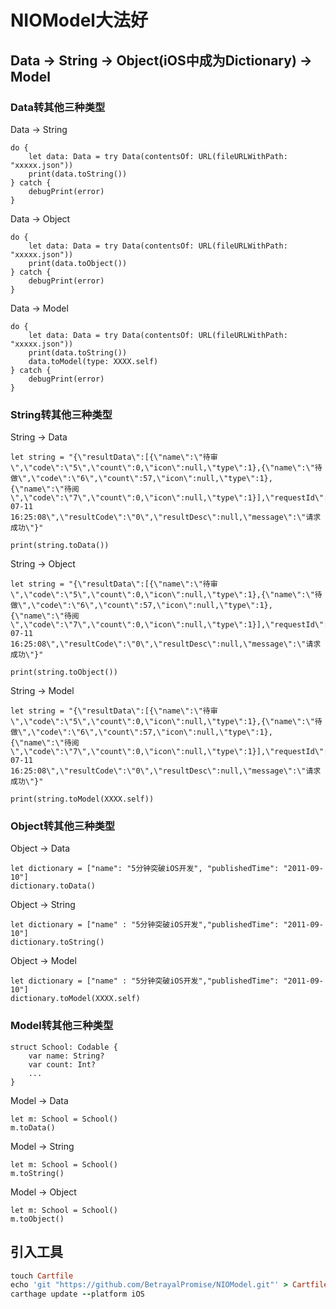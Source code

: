 # NIOModel大法好

## Data -> String -> Object(iOS中成为Dictionary) -> Model

### Data转其他三种类型

Data -> String
```Swfit
do {
    let data: Data = try Data(contentsOf: URL(fileURLWithPath: "xxxxx.json"))
    print(data.toString())
} catch {
    debugPrint(error)
}

```

Data -> Object
```Swfit
do {
    let data: Data = try Data(contentsOf: URL(fileURLWithPath: "xxxxx.json"))
    print(data.toObject())
} catch {
    debugPrint(error)
}
```

Data -> Model
```Swfit
do {
    let data: Data = try Data(contentsOf: URL(fileURLWithPath: "xxxxx.json"))
    print(data.toString())
    data.toModel(type: XXXX.self)
} catch {
    debugPrint(error)
}
```

### String转其他三种类型

String -> Data
```Swfit
let string = "{\"resultData\":[{\"name\":\"待审\",\"code\":\"5\",\"count\":0,\"icon\":null,\"type\":1},{\"name\":\"待做\",\"code\":\"6\",\"count\":57,\"icon\":null,\"type\":1},{\"name\":\"待阅\",\"code\":\"7\",\"count\":0,\"icon\":null,\"type\":1}],\"requestId\":\"d320092874a8470096e533a6e898b7f7\",\"serverTime\":\"2019-07-11 16:25:08\",\"resultCode\":\"0\",\"resultDesc\":null,\"message\":\"请求成功\"}"

print(string.toData())
```

String -> Object
```Swfit
let string = "{\"resultData\":[{\"name\":\"待审\",\"code\":\"5\",\"count\":0,\"icon\":null,\"type\":1},{\"name\":\"待做\",\"code\":\"6\",\"count\":57,\"icon\":null,\"type\":1},{\"name\":\"待阅\",\"code\":\"7\",\"count\":0,\"icon\":null,\"type\":1}],\"requestId\":\"d320092874a8470096e533a6e898b7f7\",\"serverTime\":\"2019-07-11 16:25:08\",\"resultCode\":\"0\",\"resultDesc\":null,\"message\":\"请求成功\"}"

print(string.toObject())
```

String -> Model
```Swfit
let string = "{\"resultData\":[{\"name\":\"待审\",\"code\":\"5\",\"count\":0,\"icon\":null,\"type\":1},{\"name\":\"待做\",\"code\":\"6\",\"count\":57,\"icon\":null,\"type\":1},{\"name\":\"待阅\",\"code\":\"7\",\"count\":0,\"icon\":null,\"type\":1}],\"requestId\":\"d320092874a8470096e533a6e898b7f7\",\"serverTime\":\"2019-07-11 16:25:08\",\"resultCode\":\"0\",\"resultDesc\":null,\"message\":\"请求成功\"}"

print(string.toModel(XXXX.self))
```

### Object转其他三种类型

Object -> Data
```Swfit
let dictionary = ["name": "5分钟突破iOS开发", "publishedTime": "2011-09-10"]
dictionary.toData()
```

Object -> String
```Swfit
let dictionary = ["name" : "5分钟突破iOS开发","publishedTime": "2011-09-10"]
dictionary.toString()
```

Object -> Model
```Swfit
let dictionary = ["name" : "5分钟突破iOS开发","publishedTime": "2011-09-10"]
dictionary.toModel(XXXX.self)
```

### Model转其他三种类型

```
struct School: Codable {
    var name: String?
    var count: Int?
    ...
}
```

Model -> Data
```Swfit
let m: School = School()
m.toData()
```

Model -> String
```Swfit
let m: School = School()
m.toString()
```

Model -> Object
```Swfit
let m: School = School()
m.toObject()
```

## 引入工具
```ruby
touch Cartfile
echo 'git "https://github.com/BetrayalPromise/NIOModel.git"' > Cartfile
carthage update --platform iOS
```
